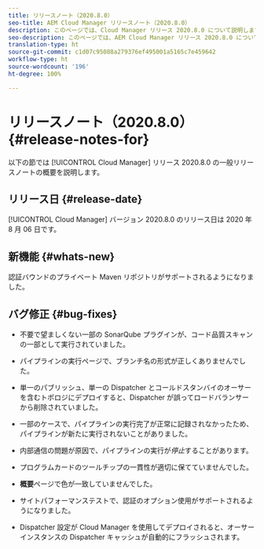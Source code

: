 ```yaml
---
title: リリースノート（2020.8.0）
seo-title: AEM Cloud Manager リリースノート（2020.8.0）
description: このページでは、Cloud Manager リリース 2020.8.0 について説明します。
seo-description: このページでは、AEM Cloud Manager リリース 2020.8.0 について説明します。
translation-type: ht
source-git-commit: c1d07c95088a279376ef495001a5165c7e459642
workflow-type: ht
source-wordcount: '196'
ht-degree: 100%

---
```


# リリースノート（2020.8.0） {#release-notes-for}

以下の節では [!UICONTROL Cloud Manager] リリース 2020.8.0 の一般リリースノートの概要を説明します。

## リリース日 {#release-date}

[!UICONTROL Cloud Manager] バージョン 2020.8.0 のリリース日は 2020 年 8 月 06 日です。

## 新機能 {#whats-new}

認証バウンドのプライベート Maven リポジトリがサポートされるようになりました。

## バグ修正 {#bug-fixes}

* 不要で望ましくない一部の SonarQube プラグインが、コード品質スキャンの一部として実行されていました。

* パイプラインの実行ページで、ブランチ名の形式が正しくありませんでした。

* 単一のパブリッシュ、単一の Dispatcher とコールドスタンバイのオーサーを含むトポロジにデプロイすると、Dispatcher が誤ってロードバランサーから削除されていました。

* 一部のケースで、パイプラインの実行完了が正常に記録されなかったため、パイプラインが新たに実行されないことがありました。

* 内部通信の問題が原因で、パイプラインの実行が&#x200B;*停止*&#x200B;することがあります。

* プログラムカードのツールチップの一貫性が適切に保てていませんでした。

* **概要**&#x200B;ページで色が一致していませんでした。

* サイトパフォーマンステストで、認証のオプション使用がサポートされるようになりました。

* Dispatcher 設定が Cloud Manager を使用してデプロイされると、オーサーインスタンスの Dispatcher キャッシュが自動的にフラッシュされます。

